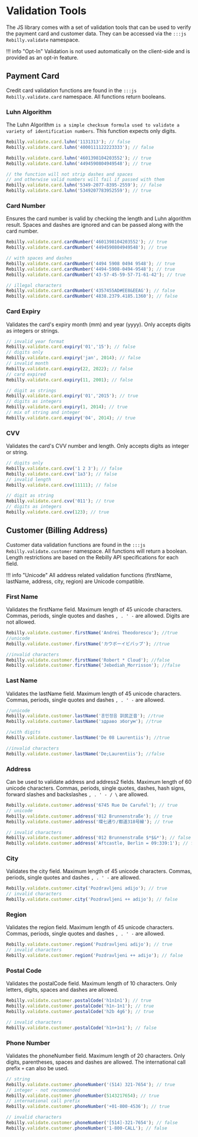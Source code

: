 # Validation Tools
The JS library comes with a set of validation tools that can be used to verify the payment card and customer data. They can be accessed via the `:::js Rebilly.validate` namespace.

!!! info "Opt-In"
    Validation is not used automatically on the client-side and is provided as an opt-in feature. 

## Payment Card
Credit card validation functions are found in the `:::js Rebilly.validate.card` namespace. All functions return booleans.

### Luhn Algorithm

The Luhn Algorithm `is a simple checksum formula used to validate a variety of identification numbers`. This function expects only digits.

```js
Rebilly.validate.card.luhn('1131313'); // false
Rebilly.validate.card.luhn('4000111122223333'); // false

Rebilly.validate.card.luhn('4601398104203552'); // true
Rebilly.validate.card.luhn('4494590804949548'); // true

// the function will not strip dashes and spaces
// and otherwise valid numbers will fail if passed with them
Rebilly.validate.card.luhn('5349-2077-8395-2559'); // false
Rebilly.validate.card.luhn('5349207783952559'); // true
```

### Card Number
Ensures the card number is valid by checking the length and Luhn algorithm result. Spaces and dashes are ignored and can be passed along with the card number.

```js
Rebilly.validate.card.cardNumber('4601398104203552'); // true
Rebilly.validate.card.cardNumber('4494590804949548'); // true

// with spaces and dashes
Rebilly.validate.card.cardNumber('4494 5908 0494 9548'); // true
Rebilly.validate.card.cardNumber('4494-5908-0494-9548'); // true
Rebilly.validate.card.cardNumber('43-57-45-59-57-71-61-42'); // true

// illegal characters
Rebilly.validate.card.cardNumber('4357455AD#EE8&EEAG'); // false
Rebilly.validate.card.cardNumber('4838.2379.4185.1360'); // false
```

### Card Expiry
Validates the card's expiry month (mm) and year (yyyy). Only accepts digits as integers or strings.

```js
// invalid year format
Rebilly.validate.card.expiry('01','15'); // false
// digits only
Rebilly.validate.card.expiry('jan', 2014); // false
// invalid month
Rebilly.validate.card.expiry(22, 2022); // false
// card expired
Rebilly.validate.card.expiry(11, 2001); // false

// digit as strings
Rebilly.validate.card.expiry('01','2015'); // true
// digits as integers
Rebilly.validate.card.expiry(1, 2014); // true
// mix of string and integer
Rebilly.validate.card.expiry('04', 2014); // true
```

### CVV
Validates the card's CVV number and length. Only accepts digits as integer or string.

```js
// digits only
Rebilly.validate.card.cvv('1 2 3'); // false
Rebilly.validate.card.cvv('1a3'); // false
// invalid length
Rebilly.validate.card.cvv(11111); // false

// digit as string
Rebilly.validate.card.cvv('011'); // true
// digits as integers
Rebilly.validate.card.cvv(123); // true
```

## Customer (Billing Address)
Customer data validation functions are found in the `:::js Rebilly.validate.customer` namespace. All functions will return a boolean. 
Length restrictions are based on the Rebilly API specifications for each field.

!!! info "Unicode"
    All address related validation functions (firstName, lastName, address, city, region) are Unicode compatible.
    
### First Name

Validates the firstName field. Maximum length of 45 unicode characters. Commas, periods, single quotes and dashes `, . ' -` are allowed. Digits are not allowed.

```js
Rebilly.validate.customer.firstName('Andrei Theodorescu'); //true
//unicode
Rebilly.validate.customer.firstName('カウボーイビバップ'); //true

//invalid characters
Rebilly.validate.customer.firstName('Robert * Cloud'); //false
Rebilly.validate.customer.firstName('Jebediah_Morrisson'); //false
```

### Last Name

Validates the lastName field. Maximum length of 45 unicode characters. Commas, periods, single quotes and dashes `, . ' -` are allowed.

```js
//unicode
Rebilly.validate.customer.lastName('훈민정음 訓民正音'); //true
Rebilly.validate.customer.lastName('здраво збогум'); //true

//with digits
Rebilly.validate.customer.lastName('De 08 Laurentiis'); //true

//invalid characters
Rebilly.validate.customer.lastName('De;Laurentiis'); //false
```


### Address

Can be used to validate address and address2 fields. Maximum length of 60 unicode characters. 
Commas, periods, single quotes, dashes, hash signs, forward slashes and backslashes `, . ' - / \` are allowed.

```js
Rebilly.validate.customer.address('6745 Rue De Carufel'); // true
// unicode
Rebilly.validate.customer.address('012 Brunnenstraße'); // true
Rebilly.validate.customer.address('環七通り/都道318号線'); // true

// invalid characters
Rebilly.validate.customer.address('012 Brunnenstraße $*$&*'); // false
Rebilly.validate.customer.address('Aftcastle, Berlin = 09:339:1'); // false
```


### City

Validates the city field. Maximum length of 45 unicode characters. Commas, periods, single quotes and dashes `, . ' -` are allowed.

```js
Rebilly.validate.customer.city('Pozdravljeni adijo'); // true
// invalid characters
Rebilly.validate.customer.city('Pozdravljeni ++ adijo'); // false
```

### Region

Validates the region field. Maximum length of 45 unicode characters. Commas, periods, single quotes and dashes `, . ' -` are allowed.

```js
Rebilly.validate.customer.region('Pozdravljeni adijo'); // true
// invalid characters
Rebilly.validate.customer.region('Pozdravljeni ++ adijo'); // false
```


### Postal Code

Validates the postalCode field. Maximum length of 10 characters. Only letters, digits, spaces and dashes are allowed.

```js
Rebilly.validate.customer.postalCode('h1n1n1'); // true
Rebilly.validate.customer.postalCode('h1n-1n1'); // true
Rebilly.validate.customer.postalCode('h2b 4g6'); // true

// invalid characters
Rebilly.validate.customer.postalCode('h1n+1n1'); // false
```

### Phone Number

Validates the phoneNumber field. Maximum length of 20 characters. Only digits, parentheses, spaces and dashes are allowed. The international call prefix `+` can also be used.

```js
// string
Rebilly.validate.customer.phoneNumber('(514) 321-7654'); // true
// integer - not recommended
Rebilly.validate.customer.phoneNumber(5143217654); // true
// international call prefix
Rebilly.validate.customer.phoneNumber('+01-800-4536'); // true

// invalid characters
Rebilly.validate.customer.phoneNumber('[514]-321-7654'); // false
Rebilly.validate.customer.phoneNumber('1-800-CALL'); // false
```
